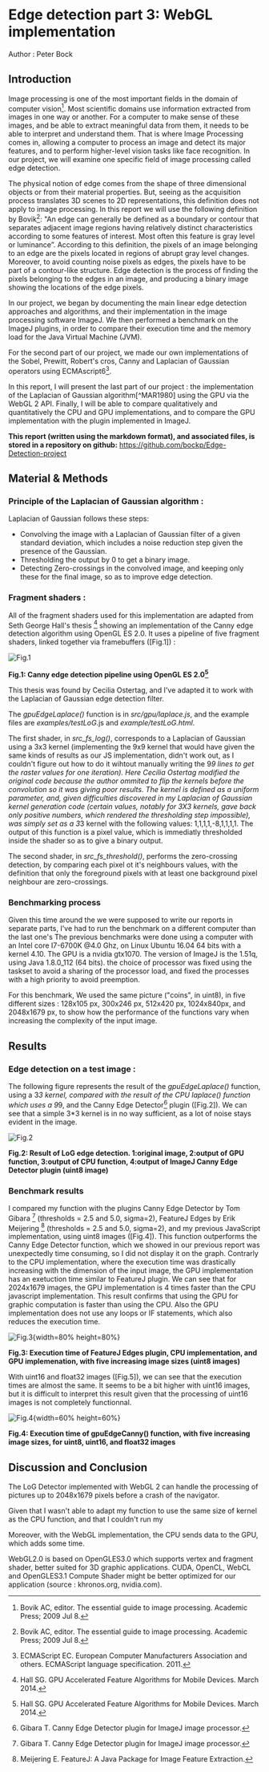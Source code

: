 # Edge detection part 3: WebGL implementation

Author : Peter Bock

## Introduction

Image processing is one of the most important fields in the domain of computer vision[^BOV2009]. Most scientific domains use information extracted from images in one way or another. For a computer to make sense of these images, and be able to extract meaningful data from them, it needs to be able to interpret and understand them.
That is where Image Processing comes in, allowing a computer to process an image and detect its major features, and to perform higher-level vision tasks like face recognition.
In our project, we will examine one specific field of image processing called edge detection.

The physical notion of edge comes from the shape of three dimensional objects or from their material properties. But, seeing as the acquisition process translates 3D scenes to 2D representations, this definition does not apply to image processing. In this report we will use the following definition by Bovik[^BOV2009]: "An edge can generally be defined as a boundary or contour that separates adjacent image regions having relatively distinct characteristics according to some features of interest. Most often this feature is gray level or luminance”. According to this definition, the pixels of an image belonging to an edge are the pixels located in regions of abrupt gray level changes. Moreover, to avoid counting noise pixels as edges, the pixels have to be part of a contour-like structure.
Edge detection is the process of finding the pixels belonging to the edges in an image, and producing a binary image showing the locations of the edge pixels.

In our project, we began by documenting the main linear edge detection approaches and algorithms, and their implementation in the image processing software ImageJ. We then performed a benchmark on the ImageJ plugins, in order to compare their execution time and the memory load for the Java Virtual Machine (JVM).

For the second part of our project, we made our own implementations of the Sobel, Prewitt, Robert's cros, Canny and Laplacian of Gaussian operators using ECMAscript6[^ECMA2011].

In this report, I will present the last part of our project : the implementation of the Laplacian of Gaussian algorithm[^MAR1980] using the GPU via the WebGL 2 API.
Finally, I will be able to compare qualitatively and quantitatively the CPU and GPU implementations, and to compare the GPU implementation with the plugin implemented in ImageJ.


**This report (written using the markdown format), and associated files, is stored in a repository on github:**
https://github.com/bockp/Edge-Detection-project


## Material & Methods


### Principle of the Laplacian of Gaussian algorithm :

Laplacian of Gaussian follows these steps:
- Convolving the image with a Laplacian of Gaussian filter of a given standard deviation, which includes a noise reduction step given the presence of the Gaussian.
- Thresholding the output by 0 to get a binary image.
- Detecting Zero-crossings in the convolved image, and keeping only these for the final image, so as to improve edge detection.
### Fragment shaders :

All of the fragment shaders used for this implementation are adapted from Seth George Hall's thesis [^HAL2014] showing an implementation of the Canny edge detection algorithm using OpenGL ES 2.0. It uses a pipeline of five fragment shaders, linked together via framebuffers ([Fig.1]) :

![Fig.1](images/pipeline.png)

**Fig.1: Canny edge detection pipeline using OpenGL ES 2.0[^HAL2014]**

This thesis was found by Cecilia Ostertag, and I've adapted it to work with the Laplacian of Gaussian edge detection filter.


The *gpuEdgeLaplace()* function is in *src/gpu/laplace.js*, and the example files are *examples/testLoG*.js and *example/testLoG.html*.

The first shader, in *src_fs_log()*,  corresponds to a Laplacian of Gaussian using a 3x3 kernel (implementing the 9x9 kernel that would have given the same kinds of results as our JS implementation, didn't work out, as I couldn't figure out how to do it wihtout manually writing the 9*9 lines to get the raster values for one iteration). Here Cecilia Ostertag modified the original code because the author ommited to flip the kernels before the convolution so it was giving poor results.
The kernel is defined as a *uniform* parameter, and, given difficulties discovered in my Laplacian of Gaussian kernel generation code (certain values, notably for 3X3 kernels, gave back only positive numbers, which rendered the thresholding step impossible), was simply set as a 3*3 kernel with the following values: 1,1,1,1,-8,1,1,1,1. The output of this function is a pixel value, which is immediatly thresholded inside the shader so as to give a binary output.

The second shader, in *src_fs_threshold()*, performs the zero-crossing detection, by comparing each pixel ot it's neighbours values, with the definition that only the foreground pixels with at least one background pixel neighbour are zero-crossings.

### Benchmarking process
Given this time around the we were supposed to write our reports in separate parts, I've had to run the benchmark on a different computer than the last one's
The previous benchmarks were done using a computer with an Intel core I7-6700K @4.0 Ghz, on Linux Ubuntu 16.04 64 bits with a kernel 4.10. The GPU is a nvidia gtx1070. The version of ImageJ is the 1.51q, using Java 1.8.0\_112 (64 bits). the choice of processor was fixed using the taskset to avoid a sharing of the processor load, and fixed the processes with a high priority to avoid preemption.

For this benchmark, We used the same picture ("coins", in uint8), in five different sizes : 128x105 px, 300x246 px, 512x420 px, 1024x840px, and 2048x1679 px, to show how the performance of the functions vary when increasing the complexity of the input image.

## Results

### Edge detection on a test image :

The following figure represents the result of the *gpuEdgeLaplace()* function, using a 3*3 kernel, compared with the result of the CPU *laplace()* function which uses a 9*9, and the Canny Edge Detector[^GIB2011] plugin ([Fig.2]). We can see that a simple 3*3 kernel is in no way sufficient, as a lot of noise stays evident in the image.

![Fig.2](images/canny_comparison_GPU.jpg)

**Fig.2: Result of LoG edge detection. 1:original image, 2:output of GPU function, 3:output of CPU function, 4:output of ImageJ Canny Edge Detector plugin (uint8 image)**


### Benchmark results

I compared my function with the plugins Canny Edge Detector by Tom Gibara [^GIB2011] (thresholds = 2.5 and 5.0, sigma=2), FeatureJ Edges by Erik Meijering [^MEI2007] (thresholds = 2.5 and 5.0, sigma=2), and my previous JavaScript implementation, using uint8 images ([Fig.4]). This function outperforms the Canny Edge Detector function, which we showed in our previous report was unexpectedly time consuming, so I did not display it on the graph. Contrarly to the CPU implementation, where the execution time was drastically increasing with the dimension of the input image, the GPU implementation has an exetuction time similar to FeatureJ plugin. We can see that for 2024x1679 images, the GPU implementation is 4 times faster than the CPU javascript implementation. This result confirms that using the GPU for graphic computation is faster than using the CPU. Also the GPU implementation does not use any loops or IF statements, which also reduces the execution time.

![Fig.3](images/bench_time_GPU.jpeg){width=80% height=80%}

**Fig.3: Execution time of FeatureJ Edges plugin, CPU implementation, and GPU implemenation, with five increasing image sizes (uint8 images)**

With uint16 and float32 images ([Fig.5]), we can see that the execution times are almost the same. It seems to be a bit higher with uint16 images, but it is difficult to interpret this result given that the processing of uint16 images is not completely functionnal.

![Fig.4](images/alltypes_GPU.jpeg){width=60% height=60%}

**Fig.4: Execution time of gpuEdgeCanny() function, with five increasing image sizes, for uint8, uint16, and float32 images**

## Discussion and Conclusion

The LoG Detector implemented with WebGL 2 can handle the processing of pictures up to 2048x1679 pixels before a crash of the navigator.

Given that I wasn't able to adapt my function to use the same size of kernel as the CPU function, and that I couldn't run my  

Moreover, with the WebGL implementation, the CPU sends data to the GPU, which adds some time.

WebGL2.0 is based on OpenGLES3.0 which supports vertex and fragment shader, better suited for 3D graphic applications. CUDA, OpenCL, WebCL and OpenGLES3.1 Compute Shader might be better optimized for our application (source : khronos.org, nvidia.com).

[^GIB2011]: Gibara T. Canny Edge Detector plugin for ImageJ image processor.

[^MEI2007]: Meijering E. FeatureJ: A Java Package for Image Feature Extraction.

[^ECMA2011]: ECMAScript EC. European Computer Manufacturers Association and others. ECMAScript language specification. 2011.

[^BOV2009]: Bovik AC, editor. The essential guide to image processing. Academic Press; 2009 Jul 8.

[^CAN1986]: Canny J. A computational approach to edge detection. IEEE Transactions on pattern analysis and machine intelligence. 1986 Nov(6):679-98.

[^HAL2014]: Hall SG. GPU Accelerated Feature Algorithms for Mobile Devices. March 2014.
